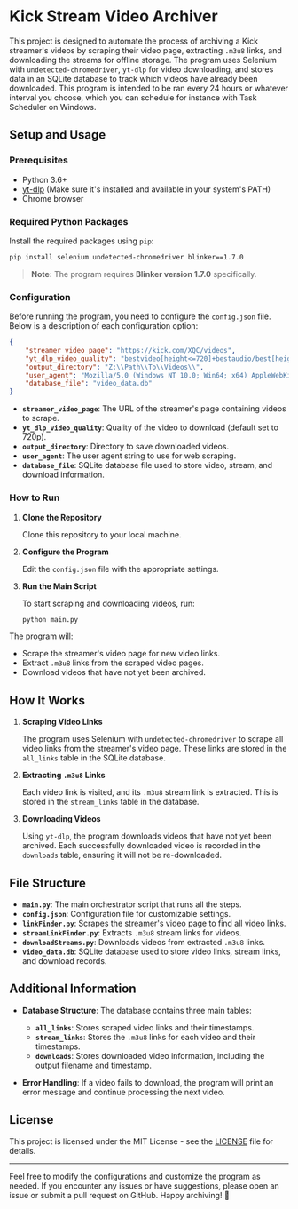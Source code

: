 # Kick Stream Video Archiver

This project is designed to automate the process of archiving a Kick streamer's videos by scraping their video page, extracting `.m3u8` links, and downloading the streams for offline storage. The program uses Selenium with `undetected-chromedriver`, `yt-dlp` for video downloading, and stores data in an SQLite database to track which videos have already been downloaded. This program is intended to be ran every 24 hours or whatever interval you choose, which you can schedule for instance with Task Scheduler on Windows.

## Setup and Usage

### Prerequisites

- Python 3.6+
- [yt-dlp](https://github.com/yt-dlp/yt-dlp) (Make sure it's installed and available in your system's PATH)
- Chrome browser

### Required Python Packages

Install the required packages using `pip`:

```bash
pip install selenium undetected-chromedriver blinker==1.7.0
```

> **Note:** The program requires **Blinker version 1.7.0** specifically.

### Configuration

Before running the program, you need to configure the `config.json` file. Below is a description of each configuration option:

```json
{
    "streamer_video_page": "https://kick.com/XQC/videos",
    "yt_dlp_video_quality": "bestvideo[height<=720]+bestaudio/best[height<=720]",
    "output_directory": "Z:\\Path\\To\\Videos\\",
    "user_agent": "Mozilla/5.0 (Windows NT 10.0; Win64; x64) AppleWebKit/537.36 (KHTML, like Gecko) Chrome/90.0.4430.212 Safari/537.36",
    "database_file": "video_data.db"
}
```

- **`streamer_video_page`**: The URL of the streamer's page containing videos to scrape.
- **`yt_dlp_video_quality`**: Quality of the video to download (default set to 720p).
- **`output_directory`**: Directory to save downloaded videos.
- **`user_agent`**: The user agent string to use for web scraping.
- **`database_file`**: SQLite database file used to store video, stream, and download information.

### How to Run

1. **Clone the Repository**

   Clone this repository to your local machine.

2. **Configure the Program**

   Edit the `config.json` file with the appropriate settings.

3. **Run the Main Script**

   To start scraping and downloading videos, run:

   ```bash
   python main.py
   ```

The program will:

- Scrape the streamer's video page for new video links.
- Extract `.m3u8` links from the scraped video pages.
- Download videos that have not yet been archived.

## How It Works

1. **Scraping Video Links**

   The program uses Selenium with `undetected-chromedriver` to scrape all video links from the streamer's video page. These links are stored in the `all_links` table in the SQLite database.

2. **Extracting `.m3u8` Links**

   Each video link is visited, and its `.m3u8` stream link is extracted. This is stored in the `stream_links` table in the database.

3. **Downloading Videos**

   Using `yt-dlp`, the program downloads videos that have not yet been archived. Each successfully downloaded video is recorded in the `downloads` table, ensuring it will not be re-downloaded.

## File Structure

- **`main.py`**: The main orchestrator script that runs all the steps.
- **`config.json`**: Configuration file for customizable settings.
- **`linkFinder.py`**: Scrapes the streamer's video page to find all video links.
- **`streamLinkFinder.py`**: Extracts `.m3u8` stream links for videos.
- **`downloadStreams.py`**: Downloads videos from extracted `.m3u8` links.
- **`video_data.db`**: SQLite database used to store video links, stream links, and download records.

## Additional Information

- **Database Structure**: The database contains three main tables:
  - **`all_links`**: Stores scraped video links and their timestamps.
  - **`stream_links`**: Stores the `.m3u8` links for each video and their timestamps.
  - **`downloads`**: Stores downloaded video information, including the output filename and timestamp.

- **Error Handling**: If a video fails to download, the program will print an error message and continue processing the next video.

## License

This project is licensed under the MIT License - see the [LICENSE](LICENSE) file for details.

---

Feel free to modify the configurations and customize the program as needed. If you encounter any issues or have suggestions, please open an issue or submit a pull request on GitHub. Happy archiving! 🚀
